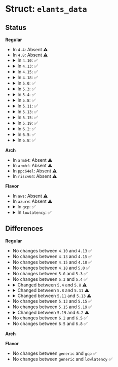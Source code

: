 # Struct: <code>elants_data</code>

## Status
<b>Regular</b>
<ul>
<li>
In <code>4.4</code>: Absent ⚠️
</li>
<li>
In <code>4.8</code>: Absent ⚠️
</li>
<li>
<details>
<summary>In <code>4.10</code>: ✅</summary>

```c
struct elants_data {
    struct i2c_client *client;
    struct input_dev *input;
    struct regulator *vcc33;
    struct regulator *vccio;
    struct gpio_desc *reset_gpio;
    u16 fw_version;
    u8 test_version;
    u8 solution_version;
    u8 bc_version;
    u8 iap_version;
    u16 hw_version;
    unsigned int x_res;
    unsigned int y_res;
    unsigned int x_max;
    unsigned int y_max;
    enum elants_state state;
    enum elants_iap_mode iap_mode;
    struct mutex sysfs_mutex;
    u8 cmd_resp[4];
    struct completion cmd_done;
    u8 buf[169];
    bool wake_irq_enabled;
    bool keep_power_in_suspend;
};
```
</details>
</li>
<li>
<details>
<summary>In <code>4.13</code>: ✅</summary>

```c
struct elants_data {
    struct i2c_client *client;
    struct input_dev *input;
    struct regulator *vcc33;
    struct regulator *vccio;
    struct gpio_desc *reset_gpio;
    u16 fw_version;
    u8 test_version;
    u8 solution_version;
    u8 bc_version;
    u8 iap_version;
    u16 hw_version;
    unsigned int x_res;
    unsigned int y_res;
    unsigned int x_max;
    unsigned int y_max;
    enum elants_state state;
    enum elants_iap_mode iap_mode;
    struct mutex sysfs_mutex;
    u8 cmd_resp[4];
    struct completion cmd_done;
    u8 buf[169];
    bool wake_irq_enabled;
    bool keep_power_in_suspend;
};
```
</details>
</li>
<li>
<details>
<summary>In <code>4.15</code>: ✅</summary>

```c
struct elants_data {
    struct i2c_client *client;
    struct input_dev *input;
    struct regulator *vcc33;
    struct regulator *vccio;
    struct gpio_desc *reset_gpio;
    u16 fw_version;
    u8 test_version;
    u8 solution_version;
    u8 bc_version;
    u8 iap_version;
    u16 hw_version;
    unsigned int x_res;
    unsigned int y_res;
    unsigned int x_max;
    unsigned int y_max;
    enum elants_state state;
    enum elants_iap_mode iap_mode;
    struct mutex sysfs_mutex;
    u8 cmd_resp[4];
    struct completion cmd_done;
    u8 buf[169];
    bool wake_irq_enabled;
    bool keep_power_in_suspend;
};
```
</details>
</li>
<li>
<details>
<summary>In <code>4.18</code>: ✅</summary>

```c
struct elants_data {
    struct i2c_client *client;
    struct input_dev *input;
    struct regulator *vcc33;
    struct regulator *vccio;
    struct gpio_desc *reset_gpio;
    u16 fw_version;
    u8 test_version;
    u8 solution_version;
    u8 bc_version;
    u8 iap_version;
    u16 hw_version;
    unsigned int x_res;
    unsigned int y_res;
    unsigned int x_max;
    unsigned int y_max;
    enum elants_state state;
    enum elants_iap_mode iap_mode;
    struct mutex sysfs_mutex;
    u8 cmd_resp[4];
    struct completion cmd_done;
    u8 buf[169];
    bool wake_irq_enabled;
    bool keep_power_in_suspend;
};
```
</details>
</li>
<li>
<details>
<summary>In <code>5.0</code>: ✅</summary>

```c
struct elants_data {
    struct i2c_client *client;
    struct input_dev *input;
    struct regulator *vcc33;
    struct regulator *vccio;
    struct gpio_desc *reset_gpio;
    u16 fw_version;
    u8 test_version;
    u8 solution_version;
    u8 bc_version;
    u8 iap_version;
    u16 hw_version;
    unsigned int x_res;
    unsigned int y_res;
    unsigned int x_max;
    unsigned int y_max;
    enum elants_state state;
    enum elants_iap_mode iap_mode;
    struct mutex sysfs_mutex;
    u8 cmd_resp[4];
    struct completion cmd_done;
    bool wake_irq_enabled;
    bool keep_power_in_suspend;
    u8 buf[169];
};
```
</details>
</li>
<li>
<details>
<summary>In <code>5.3</code>: ✅</summary>

```c
struct elants_data {
    struct i2c_client *client;
    struct input_dev *input;
    struct regulator *vcc33;
    struct regulator *vccio;
    struct gpio_desc *reset_gpio;
    u16 fw_version;
    u8 test_version;
    u8 solution_version;
    u8 bc_version;
    u8 iap_version;
    u16 hw_version;
    unsigned int x_res;
    unsigned int y_res;
    unsigned int x_max;
    unsigned int y_max;
    enum elants_state state;
    enum elants_iap_mode iap_mode;
    struct mutex sysfs_mutex;
    u8 cmd_resp[4];
    struct completion cmd_done;
    bool wake_irq_enabled;
    bool keep_power_in_suspend;
    u8 buf[169];
};
```
</details>
</li>
<li>
<details>
<summary>In <code>5.4</code>: ✅</summary>

```c
struct elants_data {
    struct i2c_client *client;
    struct input_dev *input;
    struct regulator *vcc33;
    struct regulator *vccio;
    struct gpio_desc *reset_gpio;
    u16 fw_version;
    u8 test_version;
    u8 solution_version;
    u8 bc_version;
    u8 iap_version;
    u16 hw_version;
    unsigned int x_res;
    unsigned int y_res;
    unsigned int x_max;
    unsigned int y_max;
    enum elants_state state;
    enum elants_iap_mode iap_mode;
    struct mutex sysfs_mutex;
    u8 cmd_resp[4];
    struct completion cmd_done;
    bool wake_irq_enabled;
    bool keep_power_in_suspend;
    u8 buf[169];
};
```
</details>
</li>
<li>
<details>
<summary>In <code>5.8</code>: ✅</summary>

```c
struct elants_data {
    struct i2c_client *client;
    struct input_dev *input;
    struct regulator *vcc33;
    struct regulator *vccio;
    struct gpio_desc *reset_gpio;
    u16 fw_version;
    u8 test_version;
    u8 solution_version;
    u8 bc_version;
    u8 iap_version;
    u16 hw_version;
    unsigned int x_res;
    unsigned int y_res;
    unsigned int x_max;
    unsigned int y_max;
    struct touchscreen_properties prop;
    enum elants_state state;
    enum elants_iap_mode iap_mode;
    struct mutex sysfs_mutex;
    u8 cmd_resp[4];
    struct completion cmd_done;
    bool wake_irq_enabled;
    bool keep_power_in_suspend;
    u8 buf[169];
};
```
</details>
</li>
<li>
<details>
<summary>In <code>5.11</code>: ✅</summary>

```c
struct elants_data {
    struct i2c_client *client;
    struct input_dev *input;
    struct regulator *vcc33;
    struct regulator *vccio;
    struct gpio_desc *reset_gpio;
    u16 fw_version;
    u8 test_version;
    u8 solution_version;
    u8 bc_version;
    u8 iap_version;
    u16 hw_version;
    u8 major_res;
    unsigned int x_res;
    unsigned int y_res;
    unsigned int x_max;
    unsigned int y_max;
    struct touchscreen_properties prop;
    enum elants_state state;
    enum elants_iap_mode iap_mode;
    struct mutex sysfs_mutex;
    u8 cmd_resp[4];
    struct completion cmd_done;
    bool wake_irq_enabled;
    bool keep_power_in_suspend;
    u8 buf[169];
};
```
</details>
</li>
<li>
<details>
<summary>In <code>5.13</code>: ✅</summary>

```c
struct elants_data {
    struct i2c_client *client;
    struct input_dev *input;
    struct regulator *vcc33;
    struct regulator *vccio;
    struct gpio_desc *reset_gpio;
    u16 fw_version;
    u8 test_version;
    u8 solution_version;
    u8 bc_version;
    u8 iap_version;
    u16 hw_version;
    u8 major_res;
    unsigned int x_res;
    unsigned int y_res;
    unsigned int x_max;
    unsigned int y_max;
    unsigned int phy_x;
    unsigned int phy_y;
    struct touchscreen_properties prop;
    enum elants_state state;
    enum elants_chip_id chip_id;
    enum elants_iap_mode iap_mode;
    struct mutex sysfs_mutex;
    u8 cmd_resp[4];
    struct completion cmd_done;
    bool wake_irq_enabled;
    bool keep_power_in_suspend;
    u8 buf[169];
};
```
</details>
</li>
<li>
<details>
<summary>In <code>5.15</code>: ✅</summary>

```c
struct elants_data {
    struct i2c_client *client;
    struct input_dev *input;
    struct regulator *vcc33;
    struct regulator *vccio;
    struct gpio_desc *reset_gpio;
    u16 fw_version;
    u8 test_version;
    u8 solution_version;
    u8 bc_version;
    u8 iap_version;
    u16 hw_version;
    u8 major_res;
    unsigned int x_res;
    unsigned int y_res;
    unsigned int x_max;
    unsigned int y_max;
    unsigned int phy_x;
    unsigned int phy_y;
    struct touchscreen_properties prop;
    enum elants_state state;
    enum elants_chip_id chip_id;
    enum elants_iap_mode iap_mode;
    struct mutex sysfs_mutex;
    u8 cmd_resp[4];
    struct completion cmd_done;
    bool wake_irq_enabled;
    bool keep_power_in_suspend;
    u8 buf[169];
};
```
</details>
</li>
<li>
<details>
<summary>In <code>5.19</code>: ✅</summary>

```c
struct elants_data {
    struct i2c_client *client;
    struct input_dev *input;
    struct regulator *vcc33;
    struct regulator *vccio;
    struct gpio_desc *reset_gpio;
    u16 fw_version;
    u8 test_version;
    u8 solution_version;
    u8 bc_version;
    u8 iap_version;
    u16 hw_version;
    u8 major_res;
    unsigned int x_res;
    unsigned int y_res;
    unsigned int x_max;
    unsigned int y_max;
    unsigned int phy_x;
    unsigned int phy_y;
    struct touchscreen_properties prop;
    enum elants_state state;
    enum elants_chip_id chip_id;
    enum elants_iap_mode iap_mode;
    struct mutex sysfs_mutex;
    u8 cmd_resp[4];
    struct completion cmd_done;
    bool wake_irq_enabled;
    bool keep_power_in_suspend;
    u8 buf[169];
};
```
</details>
</li>
<li>
<details>
<summary>In <code>6.2</code>: ✅</summary>

```c
struct elants_data {
    struct i2c_client *client;
    struct input_dev *input;
    struct regulator *vcc33;
    struct regulator *vccio;
    struct gpio_desc *reset_gpio;
    u16 fw_version;
    u8 test_version;
    u8 solution_version;
    u8 bc_version;
    u8 iap_version;
    u16 hw_version;
    u8 major_res;
    unsigned int x_res;
    unsigned int y_res;
    unsigned int x_max;
    unsigned int y_max;
    unsigned int phy_x;
    unsigned int phy_y;
    struct touchscreen_properties prop;
    enum elants_state state;
    enum elants_chip_id chip_id;
    enum elants_iap_mode iap_mode;
    struct mutex sysfs_mutex;
    u8 cmd_resp[4];
    struct completion cmd_done;
    bool keep_power_in_suspend;
    u8 buf[169];
};
```
</details>
</li>
<li>
<details>
<summary>In <code>6.5</code>: ✅</summary>

```c
struct elants_data {
    struct i2c_client *client;
    struct input_dev *input;
    struct regulator *vcc33;
    struct regulator *vccio;
    struct gpio_desc *reset_gpio;
    u16 fw_version;
    u8 test_version;
    u8 solution_version;
    u8 bc_version;
    u8 iap_version;
    u16 hw_version;
    u8 major_res;
    unsigned int x_res;
    unsigned int y_res;
    unsigned int x_max;
    unsigned int y_max;
    unsigned int phy_x;
    unsigned int phy_y;
    struct touchscreen_properties prop;
    enum elants_state state;
    enum elants_chip_id chip_id;
    enum elants_iap_mode iap_mode;
    struct mutex sysfs_mutex;
    u8 cmd_resp[4];
    struct completion cmd_done;
    bool keep_power_in_suspend;
    u8 buf[169];
};
```
</details>
</li>
<li>
<details>
<summary>In <code>6.8</code>: ✅</summary>

```c
struct elants_data {
    struct i2c_client *client;
    struct input_dev *input;
    struct regulator *vcc33;
    struct regulator *vccio;
    struct gpio_desc *reset_gpio;
    u16 fw_version;
    u8 test_version;
    u8 solution_version;
    u8 bc_version;
    u8 iap_version;
    u16 hw_version;
    u8 major_res;
    unsigned int x_res;
    unsigned int y_res;
    unsigned int x_max;
    unsigned int y_max;
    unsigned int phy_x;
    unsigned int phy_y;
    struct touchscreen_properties prop;
    enum elants_state state;
    enum elants_chip_id chip_id;
    enum elants_iap_mode iap_mode;
    struct mutex sysfs_mutex;
    u8 cmd_resp[4];
    struct completion cmd_done;
    bool keep_power_in_suspend;
    u8 buf[169];
};
```
</details>
</li>
</ul>
<b>Arch</b>
<ul>
<li>
In <code>arm64</code>: Absent ⚠️
</li>
<li>
In <code>armhf</code>: Absent ⚠️
</li>
<li>
In <code>ppc64el</code>: Absent ⚠️
</li>
<li>
In <code>riscv64</code>: Absent ⚠️
</li>
</ul>
<b>Flavor</b>
<ul>
<li>
In <code>aws</code>: Absent ⚠️
</li>
<li>
In <code>azure</code>: Absent ⚠️
</li>
<li>
<details>
<summary>In <code>gcp</code>: ✅</summary>

```c
struct elants_data {
    struct i2c_client *client;
    struct input_dev *input;
    struct regulator *vcc33;
    struct regulator *vccio;
    struct gpio_desc *reset_gpio;
    u16 fw_version;
    u8 test_version;
    u8 solution_version;
    u8 bc_version;
    u8 iap_version;
    u16 hw_version;
    unsigned int x_res;
    unsigned int y_res;
    unsigned int x_max;
    unsigned int y_max;
    enum elants_state state;
    enum elants_iap_mode iap_mode;
    struct mutex sysfs_mutex;
    u8 cmd_resp[4];
    struct completion cmd_done;
    bool wake_irq_enabled;
    bool keep_power_in_suspend;
    u8 buf[169];
};
```
</details>
</li>
<li>
<details>
<summary>In <code>lowlatency</code>: ✅</summary>

```c
struct elants_data {
    struct i2c_client *client;
    struct input_dev *input;
    struct regulator *vcc33;
    struct regulator *vccio;
    struct gpio_desc *reset_gpio;
    u16 fw_version;
    u8 test_version;
    u8 solution_version;
    u8 bc_version;
    u8 iap_version;
    u16 hw_version;
    unsigned int x_res;
    unsigned int y_res;
    unsigned int x_max;
    unsigned int y_max;
    enum elants_state state;
    enum elants_iap_mode iap_mode;
    struct mutex sysfs_mutex;
    u8 cmd_resp[4];
    struct completion cmd_done;
    bool wake_irq_enabled;
    bool keep_power_in_suspend;
    u8 buf[169];
};
```
</details>
</li>
</ul>

## Differences
<b>Regular</b>
<ul>
<li>
No changes between <code>4.10</code> and <code>4.13</code> ✅
</li>
<li>
No changes between <code>4.13</code> and <code>4.15</code> ✅
</li>
<li>
No changes between <code>4.15</code> and <code>4.18</code> ✅
</li>
<li>
No changes between <code>4.18</code> and <code>5.0</code> ✅
</li>
<li>
No changes between <code>5.0</code> and <code>5.3</code> ✅
</li>
<li>
No changes between <code>5.3</code> and <code>5.4</code> ✅
</li>
<li>
<details>
<summary>Changed between <code>5.4</code> and <code>5.8</code> ⚠️</summary>
<ul>
<li>
<b>Field added. </b>
<code>struct touchscreen_properties prop</code>
</li>
</ul>
</details>
</li>
<li>
<details>
<summary>Changed between <code>5.8</code> and <code>5.11</code> ⚠️</summary>
<ul>
<li>
<b>Field added. </b>
<code>u8 major_res</code>
</li>
</ul>
</details>
</li>
<li>
<details>
<summary>Changed between <code>5.11</code> and <code>5.13</code> ⚠️</summary>
<ul>
<li>
<b>Field added. </b>
<code>unsigned int phy_x</code>
</li>
<li>
<b>Field added. </b>
<code>unsigned int phy_y</code>
</li>
<li>
<b>Field added. </b>
<code>enum elants_chip_id chip_id</code>
</li>
</ul>
</details>
</li>
<li>
No changes between <code>5.13</code> and <code>5.15</code> ✅
</li>
<li>
No changes between <code>5.15</code> and <code>5.19</code> ✅
</li>
<li>
<details>
<summary>Changed between <code>5.19</code> and <code>6.2</code> ⚠️</summary>
<ul>
<li>
<b>Field removed. </b>
<code>bool wake_irq_enabled</code>
</li>
</ul>
</details>
</li>
<li>
No changes between <code>6.2</code> and <code>6.5</code> ✅
</li>
<li>
No changes between <code>6.5</code> and <code>6.8</code> ✅
</li>
</ul>
<b>Arch</b>
<ul>
</ul>
<b>Flavor</b>
<ul>
<li>
No changes between <code>generic</code> and <code>gcp</code> ✅
</li>
<li>
No changes between <code>generic</code> and <code>lowlatency</code> ✅
</li>
</ul>
